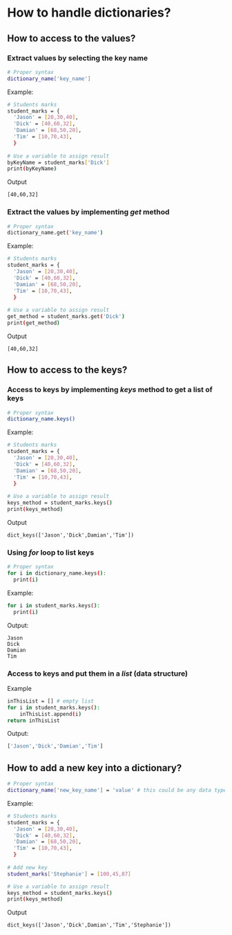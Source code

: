 # How to handle dictionaries?

## How to access to the values?

### Extract values by selecting the key name
```bash
# Proper syntax
dictionary_name['key_name']
```
Example:
```bash
# Students marks
student_marks = {
  'Jason' = [20,30,40],
  'Dick' = [40,60,32],
  'Damian' = [68,50,20],
  'Tim' = [10,70,43],
  }
 
# Use a variable to assign result
byKeyName = student_marks['Dick']
print(byKeyName)
```
Output
```
[40,60,32]
```

 

### Extract the values by implementing *get* method
```bash
# Proper syntax
dictionary_name.get('key_name')
```

Example:
```bash
# Students marks
student_marks = {
  'Jason' = [20,30,40],
  'Dick' = [40,60,32],
  'Damian' = [68,50,20],
  'Tim' = [10,70,43],
  }
 
# Use a variable to assign result
get_method = student_marks.get('Dick')
print(get_method)
```
Output
```
[40,60,32]
```

## How to access to the keys?
### Access to keys by implementing *keys* method to get a list of keys
```bash
# Proper syntax
dictionary_name.keys()
```
Example:
```bash
# Students marks
student_marks = {
  'Jason' = [20,30,40],
  'Dick' = [40,60,32],
  'Damian' = [68,50,20],
  'Tim' = [10,70,43],
  }
 
# Use a variable to assign result
keys_method = student_marks.keys()
print(keys_method)
```
Output
```
dict_keys(['Jason','Dick',Damian','Tim'])
```
### Using *for* loop to list keys
```bash
# Proper syntax
for i in dictionary_name.keys():
  print(i)
```
Example:
```bash
for i in student_marks.keys():
  print(i)
```
Output:
```
Jason
Dick
Damian
Tim
```
### Access to keys and put them in a *list* (data structure)
Example
```bash
inThisList = [] # empty list
for i in student_marks.keys():
    inThisList.append(i)
return inThisList
```
Output:
```bash
['Jason','Dick','Damian','Tim']
```

    

## How to add a new key into a dictionary?
```bash
# Proper syntax
dictionary_name['new_key_name'] = 'value' # this could be any data type
```
Example:
```bash
# Students marks
student_marks = {
  'Jason' = [20,30,40],
  'Dick' = [40,60,32],
  'Damian' = [68,50,20],
  'Tim' = [10,70,43],
  }
 
# Add new key
student_marks['Stephanie'] = [100,45,87]

# Use a variable to assign result
keys_method = student_marks.keys()
print(keys_method)
```
Output
```
dict_keys(['Jason','Dick',Damian','Tim','Stephanie'])
```
